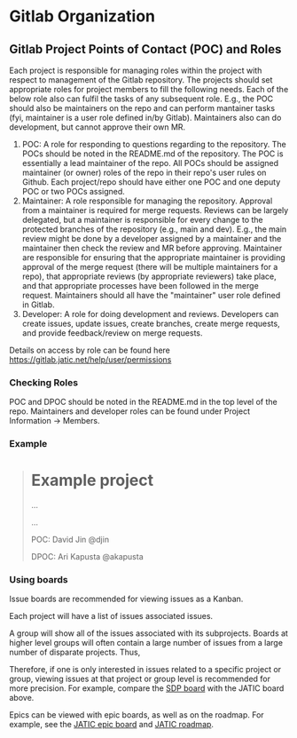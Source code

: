 # Gitlab Organization

## Gitlab Project Points of Contact (POC) and Roles

<!--Think that everything below is probably not necessary-->

Each project is responsible for managing roles within the project with respect to management of the Gitlab repository. The projects should set appropriate roles for project members to fill the following needs. Each of the below role also can fulfil the tasks of any subsequent role. E.g., the POC should also be maintainers on the repo and can perform mantainer tasks (fyi, maintainer is a user role defined in/by Gitlab). Maintainers also can do development, but cannot approve their own MR. 

1. POC: A role for responding to questions regarding to the repository. The POCs should be noted in the README.md of the repository. The POC is essentially a lead maintainer of the repo. All POCs should be assigned maintainer (or owner) roles of the repo in their repo's user rules on Github. Each project/repo should have either one POC and one deputy POC or two POCs assigned.
2. Maintainer: A role responsible for managing the repository. Approval from a maintainer is required for merge requests. Reviews can be largely delegated, but a maintainer is responsible for every change to the protected branches of the repository (e.g., main and dev). E.g., the main review might be done by a developer assigned by a maintainer and the maintainer then check the review and MR before approving. Maintainer are responsible for ensuring that the appropriate maintainer is providing approval of the merge request (there will be multiple maintainers for a repo), that appropriate reviews (by appropriate reviewers) take place, and that appropriate processes have been followed in the merge request. Maintainers should all have the "maintainer" user role defined in Gitlab.
3. Developer: A role for doing development and reviews. Developers can create issues, update issues, create branches, create merge requests, and provide feedback/review on merge requests.  

Details on access by role can be found here https://gitlab.jatic.net/help/user/permissions

### Checking Roles

POC and DPOC should be noted in the README.md in the top level of the repo.
Maintainers and developer roles can be found under Project Information -> Members.

### Example

> # Example project
> ...
>
> ...
> 
> POC: David Jin @djin 
> 
> DPOC: Ari Kapusta @akapusta

### Using boards

Issue boards are recommended for viewing issues as a Kanban. 

Each project will have a list of issues associated issues. 

A group will show all of the issues associated with its subprojects. Boards at higher level groups will often contain a large number of issues from a large number of disparate projects. Thus, 

Therefore, if one is only interested in issues related to a specific project or group, viewing issues at that project or group level is recommended for more precision. For example, compare the [SDP board](https://gitlab.jatic.net/jatic/docs/sdp/-/boards/) with the JATIC board above. 

Epics can be viewed with epic boards, as well as on the roadmap. For example, see the [JATIC epic board](https://gitlab.jatic.net/groups/jatic/-/epic_boards/) and [JATIC roadmap](https://gitlab.jatic.net/groups/jatic/-/roadmap).
